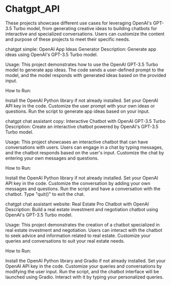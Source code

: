 # Chatgpt_API

These projects showcase different use cases for leveraging OpenAI's GPT-3.5 Turbo model, from generating creative ideas to building chatbots for interactive and specialized conversations. Users can customize the content and purpose of these projects to meet their specific needs.

chatgpt simple: OpenAI App Ideas Generator
Description:
Generate app ideas using OpenAI's GPT-3.5 Turbo model.

Usage:
This project demonstrates how to use the OpenAI GPT-3.5 Turbo model to generate app ideas. The code sends a user-defined prompt to the model, and the model responds with generated ideas based on the provided input.

How to Run:

Install the OpenAI Python library if not already installed.
Set your OpenAI API key in the code.
Customize the user prompt with your own ideas or questions.
Run the script to generate app ideas based on your input.

chatgpt chat assistant copy: Interactive Chatbot with OpenAI GPT-3.5 Turbo
Description:
Create an interactive chatbot powered by OpenAI's GPT-3.5 Turbo model.

Usage:
This project showcases an interactive chatbot that can have conversations with users. Users can engage in a chat by typing messages, and the chatbot responds based on the user's input. Customize the chat by entering your own messages and questions.

How to Run:

Install the OpenAI Python library if not already installed.
Set your OpenAI API key in the code.
Customize the conversation by adding your own messages and questions.
Run the script and have a conversation with the chatbot. Type "quit()" to exit the chat.

chatgpt chat assistant website: Real Estate Pro Chatbot with OpenAI
Description:
Build a real estate investment and negotiation chatbot using OpenAI's GPT-3.5 Turbo model.

Usage:
This project demonstrates the creation of a chatbot specialized in real estate investment and negotiation. Users can interact with the chatbot to seek advice and information related to real estate. Customize your queries and conversations to suit your real estate needs.

How to Run:

Install the OpenAI Python library and Gradio if not already installed.
Set your OpenAI API key in the code.
Customize your queries and conversations by modifying the user input.
Run the script, and the chatbot interface will be launched using Gradio. Interact with it by typing your personalized queries.
